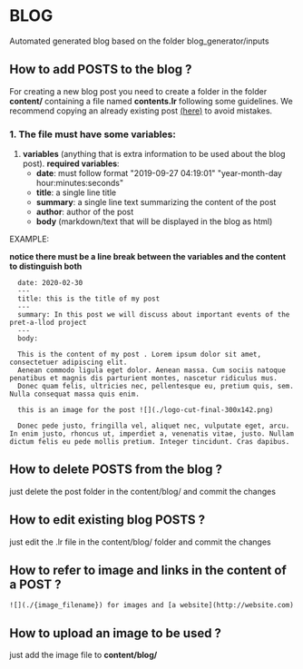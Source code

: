 # BLOG 

Automated generated blog based on the folder blog_generator/inputs

## How to **add** POSTS to the blog ?

For creating a new blog post you need to create a folder in the folder **content/**  containing a file named **contents.lr** following some guidelines.
We recommend copying an already existing post [(here)](https://github.com/Pret-a-LLOD/pret-a-llod.github.io/tree/master/content/blog/5th-workshop-on-semantic-deep-learning) to avoid mistakes.


### 1. The  file must have some variables:

  1. **variables** (anything that is extra information to be used about the blog post). **required variables**:
      - **date**: must follow format "2019-09-27 04:19:01" "year-month-day hour:minutes:seconds"
      - **title**: a single line title
      - **summary**: a single line text summarizing the content of the post 
      - **author**: author of the post
      - **body** (markdown/text that will be displayed in the blog as html)
  
  EXAMPLE:
  
  **notice there must be a line break between the variables and the content to distinguish both**
  
  ```
    date: 2020-02-30
    ---
    title: this is the title of my post
    ---
    summary: In this post we will discuss about important events of the pret-a-llod project
    ---
    body:
    
    This is the content of my post . Lorem ipsum dolor sit amet, consectetuer adipiscing elit. 
    Aenean commodo ligula eget dolor. Aenean massa. Cum sociis natoque penatibus et magnis dis parturient montes, nascetur ridiculus mus. 
    Donec quam felis, ultricies nec, pellentesque eu, pretium quis, sem. Nulla consequat massa quis enim. 
    
    this is an image for the post ![](./logo-cut-final-300x142.png)
    
    Donec pede justo, fringilla vel, aliquet nec, vulputate eget, arcu. In enim justo, rhoncus ut, imperdiet a, venenatis vitae, justo. Nullam dictum felis eu pede mollis pretium. Integer tincidunt. Cras dapibus. 
  ```
  

## How to **delete** POSTS from the blog ?
just delete the post folder  in the content/blog/<name-of-post>  and commit the changes

## How to **edit** existing blog POSTS ?
just edit the .lr file in the content/blog/<name-of-post> folder and commit the changes


## How to **refer** to image and links in the content of a POST ?
`![](./{image_filename}) for images and [a website](http://website.com)`

## How to **upload** an image to be used ?
just add the image file to **content/blog/<name-of-image>**
